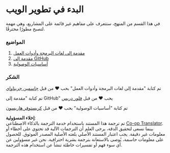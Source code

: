 <!--
CO_OP_TRANSLATOR_METADATA:
{
  "original_hash": "04683f4cfa46004179b0404b89a3065c",
  "translation_date": "2025-08-25T22:41:25+00:00",
  "source_file": "1-getting-started-lessons/README.md",
  "language_code": "ar"
}
-->
# البدء في تطوير الويب

في هذا القسم من المنهج، ستتعرف على مفاهيم غير قائمة على المشاريع، وهي مهمة لتصبح مطورًا محترفًا.

### المواضيع

1. [مقدمة إلى لغات البرمجة وأدوات العمل](1-intro-to-programming-languages/README.md)
2. [مقدمة إلى GitHub](2-github-basics/README.md)
3. [أساسيات الوصولية](3-accessibility/README.md)

### الشكر

تم كتابة "مقدمة إلى لغات البرمجة وأدوات العمل" بحب ♥️ من قبل [جاسمين جريناواي](https://twitter.com/paladique)

تم كتابة "مقدمة إلى GitHub" بحب ♥️ من قبل [فلور دريس](https://twitter.com/floordrees)

تم كتابة "أساسيات الوصولية" بحب ♥️ من قبل [كريستوفر هاريسون](https://twitter.com/geektrainer)

**إخلاء المسؤولية**:  
تم ترجمة هذا المستند باستخدام خدمة الترجمة بالذكاء الاصطناعي [Co-op Translator](https://github.com/Azure/co-op-translator). بينما نسعى لتحقيق الدقة، يرجى العلم أن الترجمات الآلية قد تحتوي على أخطاء أو معلومات غير دقيقة. يجب اعتبار المستند الأصلي بلغته الأصلية المصدر الموثوق. للحصول على معلومات حاسمة، يُوصى بالاستعانة بترجمة بشرية احترافية. نحن غير مسؤولين عن أي سوء فهم أو تفسيرات خاطئة تنشأ عن استخدام هذه الترجمة.